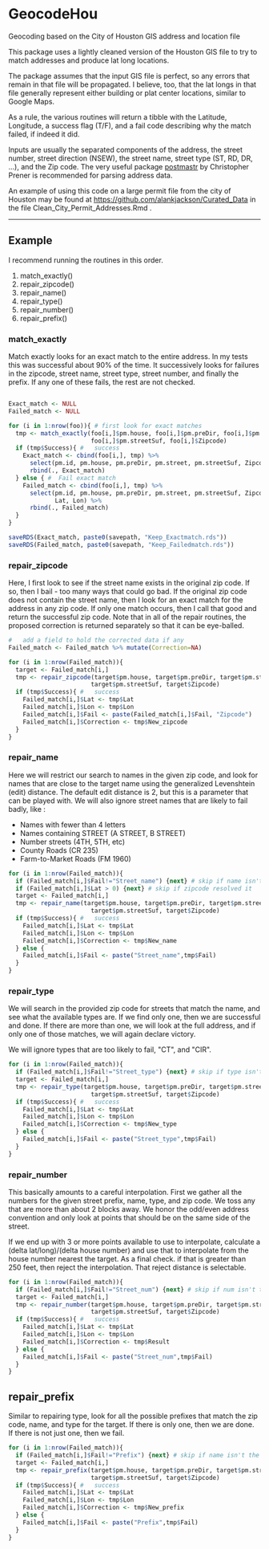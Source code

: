 # GeocodeHou
Geocoding based on the City of Houston GIS address and location file

This package uses a lightly cleaned version of the Houston GIS file to
try to match addresses and produce lat long locations. 

The package assumes that the input GIS file is perfect, so any errors that
remain in that file will be propagated. I believe, too, that the lat longs in
that file generally represent either building or plat center locations, similar
to Google Maps. 

As a rule, the various routines will return a tibble with the Latitude, Longitude,
a success flag (T/F), and a fail code describing why the match failed, if indeed
it did.

Inputs are usually the separated components of the address, the street number, 
street direction (NSEW), the street name, street type (ST, RD, DR, ...), and
the Zip code. The very useful package 
[postmastr](https://slu-opengis.github.io/postmastr/ "postmastr")
by Christopher Prener is recommended for parsing address data.

An example of using this code on a large permit file from the city of Houston
may be found at <https://github.com/alankjackson/Curated_Data> in the file
Clean_City_Permit_Addresses.Rmd .

- - - -

## Example

I recommend running the routines in this order.

1. match_exactly()
2. repair_zipcode()
3. repair_name()
4. repair_type()
5. repair_number()
6. repair_prefix()

###  match_exactly

Match exactly looks for an exact match to the entire address. In my tests this
was successful about 90% of the time. It successively looks for failures in
the zipcode, street name, street type, street number, and finally the prefix.
If any one of these fails, the rest are not checked.

```R

Exact_match <- NULL
Failed_match <- NULL

for (i in 1:nrow(foo)){ # first look for exact matches
  tmp <- match_exactly(foo[i,]$pm.house, foo[i,]$pm.preDir, foo[i,]$pm.street,
                       foo[i,]$pm.streetSuf, foo[i,]$Zipcode)
  if (tmp$Success){ #   success
    Exact_match <- cbind(foo[i,], tmp) %>% 
      select(pm.id, pm.house, pm.preDir, pm.street, pm.streetSuf, Zipcode, Lat, Lon) %>% 
      rbind(., Exact_match)
  } else { #  Fail exact match
    Failed_match <- cbind(foo[i,], tmp) %>% 
      select(pm.id, pm.house, pm.preDir, pm.street, pm.streetSuf, Zipcode, Fail,
             Lat, Lon) %>% 
      rbind(., Failed_match)
  }
}

saveRDS(Exact_match, paste0(savepath, "Keep_Exactmatch.rds"))
saveRDS(Failed_match, paste0(savepath, "Keep_Failedmatch.rds"))

```

###  repair_zipcode

Here, I first look to see if the street name exists in the original zip code. If
so, then I bail - too many ways that could go bad. If the original zip code does
not contain the street name, then I look for an exact match for the address in any
zip code. If only one match occurs, then I call that good and return the successful
zip code. Note that in all of the repair routines, the proposed correction is 
returned separately so that it can be eye-balled.

```R
#   add a field to hold the corrected data if any
Failed_match <- Failed_match %>% mutate(Correction=NA)

for (i in 1:nrow(Failed_match)){
  target <- Failed_match[i,]
  tmp <- repair_zipcode(target$pm.house, target$pm.preDir, target$pm.street,
                       target$pm.streetSuf, target$Zipcode)
  if (tmp$Success){ #   success
    Failed_match[i,]$Lat <- tmp$Lat
    Failed_match[i,]$Lon <- tmp$Lon
    Failed_match[i,]$Fail <- paste(Failed_match[i,]$Fail, "Zipcode")
    Failed_match[i,]$Correction <- tmp$New_zipcode
  } 
}
```

###  repair_name

Here we will restrict our search to names in the given zip code, and look for
names that are close to the target name using the generalized Levenshtein 
(edit) distance. The default edit distance is 2, but this is a parameter
that can be played with. We will also ignore street names that are likely
to fail badly, like :

 - Names with fewer than 4 letters
 - Names containing STREET (A STREET, B STREET)
 - Number streets (4TH, 5TH, etc)
 - County Roads (CR 235)
 - Farm-to-Market Roads (FM 1960)

```R
for (i in 1:nrow(Failed_match)){
  if (Failed_match[i,]$Fail!="Street_name") {next} # skip if name isn't the issue
  if (Failed_match[i,]$Lat > 0) {next} # skip if zipcode resolved it
  target <- Failed_match[i,]
  tmp <- repair_name(target$pm.house, target$pm.preDir, target$pm.street,
                       target$pm.streetSuf, target$Zipcode)
  if (tmp$Success){ #   success
    Failed_match[i,]$Lat <- tmp$Lat
    Failed_match[i,]$Lon <- tmp$Lon
    Failed_match[i,]$Correction <- tmp$New_name
  } else {
    Failed_match[i,]$Fail <- paste("Street_name",tmp$Fail)
  }
}
```

###  repair_type

We will search in the provided zip code for streets that match the name, and 
see what the available types are. If we find only one, then we are successful 
and done. If there are more than one, we will look at the full address, and if
only one of those matches, we will again declare victory.

We will ignore types that are too likely to fail, "CT", and "CIR".

```R
for (i in 1:nrow(Failed_match)){
  if (Failed_match[i,]$Fail!="Street_type") {next} # skip if type isn't the issue
  target <- Failed_match[i,]
  tmp <- repair_type(target$pm.house, target$pm.preDir, target$pm.street,
                       target$pm.streetSuf, target$Zipcode)
  if (tmp$Success){ #   success
    Failed_match[i,]$Lat <- tmp$Lat
    Failed_match[i,]$Lon <- tmp$Lon
    Failed_match[i,]$Correction <- tmp$New_type
  } else {
    Failed_match[i,]$Fail <- paste("Street_type",tmp$Fail)
  }
}
```

###   repair_number

This basically amounts to a careful interpolation. First we gather all the numbers
for the given street prefix, name, type, and zip code. We toss any that are more
than about 2 blocks away. We honor the odd/even address convention and only 
look at points that should be on the same side of the street.

If we end up with 3 or more points available to use to interpolate, calculate
a (delta lat/long)/(delta house number) and use that to interpolate from
the house number nearest the target. As a final check. if that is greater than
250 feet, then reject the interpolation. That reject distance is selectable.

```R
for (i in 1:nrow(Failed_match)){
  if (Failed_match[i,]$Fail!="Street_num") {next} # skip if num isn't the issue
  target <- Failed_match[i,]
  tmp <- repair_number(target$pm.house, target$pm.preDir, target$pm.street,
                       target$pm.streetSuf, target$Zipcode)
  if (tmp$Success){ #   success
    Failed_match[i,]$Lat <- tmp$Lat
    Failed_match[i,]$Lon <- tmp$Lon
    Failed_match[i,]$Correction <- tmp$Result
  } else {
    Failed_match[i,]$Fail <- paste("Street_num",tmp$Fail)
  }
}
```

##    repair_prefix

Similar to repairing type, look for all the possible prefixes that match
the zip code, name, and type for the target. If there is only one, then we
are done. If there is not just one, then we fail.

```R
for (i in 1:nrow(Failed_match)){
  if (Failed_match[i,]$Fail!="Prefix") {next} # skip if name isn't the issue
  target <- Failed_match[i,]
  tmp <- repair_prefix(target$pm.house, target$pm.preDir, target$pm.street,
                       target$pm.streetSuf, target$Zipcode)
  if (tmp$Success){ #   success
    Failed_match[i,]$Lat <- tmp$Lat
    Failed_match[i,]$Lon <- tmp$Lon
    Failed_match[i,]$Correction <- tmp$New_prefix
  } else {
    Failed_match[i,]$Fail <- paste("Prefix",tmp$Fail)
  }
}
```



